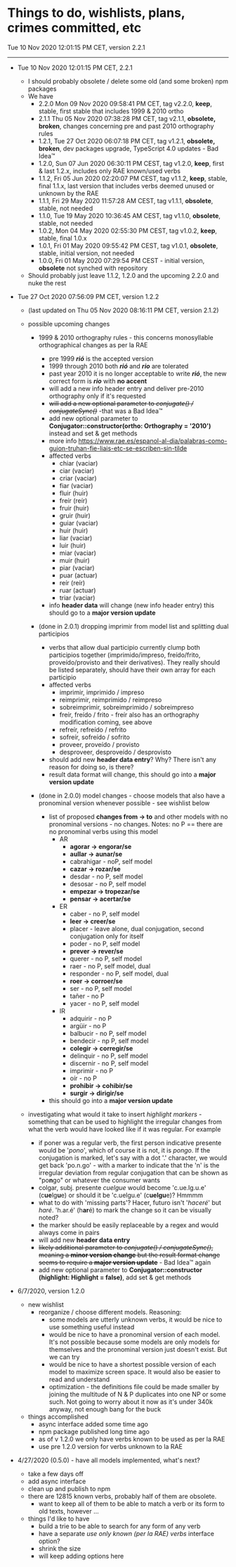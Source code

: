 # Things to do, wishlists, plans, crimes committed, etc

Tue 10 Nov 2020 12:01:15 PM CET, version 2.2.1
____

- Tue 10 Nov 2020 12:01:15 PM CET, 2.2.1
  - I should probably obsolete / delete some old (and some broken) npm packages
  - We have
    - 2.2.0  Mon 09 Nov 2020 09:58:41 PM CET,  tag v2.2.0, **keep**, stable, first stable that includes 1999 & 2010 ortho
    - 2.1.1  Thu 05 Nov 2020 07:38:28 PM CET,  tag v2.1.1, **obsolete, broken**, changes concerning pre and past 2010 orthography rules
    - 1.2.1, Tue 27 Oct 2020 06:07:18 PM CET,  tag v1.2.1, **obsolete, broken**, dev packages upgrade, TypeScript 4.0 updates - Bad Idea&trade;
    - 1.2.0, Sun 07 Jun 2020 06:30:11 PM CEST, tag v1.2.0, **keep**, first &amp; last 1.2.x, includes only RAE known/used verbs
    - 1.1.2, Fri 05 Jun 2020 02:20:07 PM CEST, tag v1.1.2, **keep**, stable, final 1.1.x, last version that includes verbs deemed unused or unknown by the RAE
    - 1.1.1, Fri 29 May 2020 11:57:28 AM CEST, tag v1.1.1, **obsolete**, stable, not needed
    - 1.1.0, Tue 19 May 2020 10:36:45 AM CEST, tag v1.1.0, **obsolete**, stable, not needed
    - 1.0.2, Mon 04 May 2020 02:55:30 PM CEST, tag v1.0.2, **keep**, stable, final 1.0.x
    - 1.0.1, Fri 01 May 2020 09:55:42 PM CEST, tag v1.0.1, **obsolete**, stable, initial version, not needed
    - 1.0.0, Fri 01 May 2020 07:29:54 PM CEST   - initial version, **obsolete** not synched with repository
  - Should probably just leave 1.1.2, 1.2.0 and the upcoming 2.2.0 and nuke the rest

- Tue 27 Oct 2020 07:56:09 PM CET, version 1.2.2
  - (last updated on Thu 05 Nov 2020 08:16:11 PM CET, version 2.1.2)
  - possible upcoming changes
    - 1999 &amp; 2010 orthography rules - this concerns monosyllable orthographical changes as per la RAE
      - pre 1999 ***rió*** is the accepted version
      - 1999 through 2010 both ***rió*** and ***rio*** are tolerated
      - past year 2010 it is no longer acceptable to write ***rió***, the new correct form is ***rio*** with **no accent**
      - will add a new info header entry and deliver pre-2010 orthography only if it's requested
      - ~~will add a new optional parameter to *conjugate() / conjugateSync()*~~ -that was a Bad Idea&trade;
      - add new optional parameter to **Conjugator::constructor(ortho: Orthography = '2010')** instead and set &amp; get methods
      - more info <https://www.rae.es/espanol-al-dia/palabras-como-guion-truhan-fie-liais-etc-se-escriben-sin-tilde>
      - affected verbs
        - chiar (vaciar)
        - ciar (vaciar)
        - criar (vaciar)
        - fiar (vaciar)
        - fluir (huir)
        - freír (reír)
        - fruir (huir)
        - gruir (huir)
        - guiar (vaciar)
        - huir (huir)
        - liar (vaciar)
        - luir (huir)
        - miar (vaciar)
        - muir (huir)
        - piar (vaciar)
        - puar (actuar)
        - reír (reír)
        - ruar (actuar)
        - triar (vaciar)
      - info **header data** will change (new info header entry) this should go to a **major version update**

    - (done in 2.0.1) dropping imprimir from model list and splitting dual participios
      - verbs that allow dual participio currently clump both participios together (imprimido/impreso, freído/frito, proveído/provisto and their derivatives).  They really should be listed separately, should have their own array for each participio
      - affected verbs
        - imprimir, imprimido / impreso
        - reimprimir, reimprimido / reimpreso
        - sobreimprimir, sobreimprimido / sobreimpreso
        - freír, freído / frito  - freír also has an orthography modification coming, see above
        - refreír, refreído / refrito
        - sofreír, sofreído / sofrito
        - proveer, proveído / provisto
        - desproveer, desproveído / desprovisto
      - should add new **header data entry**?  Why? There isn't any reason for doing so, is there?
      - result data format will change, this should go into a **major version update**

    - (done in 2.0.0) model changes - choose models that also have a pronominal version whenever possible - see wishlist below
      - list of proposed **changes from -> to** and other models with no pronominal versions - no changes. Notes: no P == there are no pronominal verbs using this model
        - AR
          - **agorar -> engorar/se**
          - **aullar -> aunar/se**
          - cabrahigar - noP, self model
          - **cazar -> rozar/se**
          - desdar - no P, self model
          - desosar - no P, self model
          - **empezar -> tropezar/se**
          - **pensar -> acertar/se**
        - ER
          - caber - no P, self model
          - **leer -> creer/se**
          - placer - leave alone, dual conjugation, second conjugation only for itself
          - poder - no P, self model
          - **prever -> rever/se**
          - querer - no P, self model
          - raer - no P, self model, dual
          - responder - no P, self model, dual
          - **roer -> corroer/se**
          - ser - no P, self model
          - tañer - no P
          - yacer - no P, self model
        - IR
          - adquirir - no P
          - argüir - no P
          - balbucir - no P, self model
          - bendecir - np P, self model
          - **colegir -> corregir/se**
          - delinquir - no P, self model
          - discernir - no P, self model
          - imprimir - no P
          - oír - no P
          - **prohibir -> cohibir/se**
          - **surgir -> dirigir/se**
      - this should go into a **major version update**

  - investigating what would it take to insert *highlight markers* - something that can be used to highlight the irregular changes from what the verb would have looked like if it was regular. For example
    - if poner was a regular verb, the first person indicative presente would be '*pono*', which of course it is not, it is *pongo*.  If the conjugation is marked, let's say with a dot '.' character, we would get back 'po.n.go' - with a marker to indicate that the 'n' is the irregular deviation from regular conjugation that can be shown as "po**n**go" or whatever the consumer wants
    - colgar, subj. presente *cuelgue* would become 'c.ue.lg.u.e' (c**ue**lg**u**e) or should it be 'c.uelgu.e' (c**uelgu**e)?  Hmmmm
    - what to do with 'missing parts'?  Hacer, futuro isn't '*haceré*' but *haré*.  'h.ar.é' (h**ar**é) to mark the change so it can be visually noted?
    - the marker should be easily replaceable by a regex and would always come in pairs
    - will add new **header data entry**
    - ~~likely additional parameter to *conjugate() / conjugateSync()*, meaning a **minor version change** but the result format change seems to require a **major version update**~~ - Bad Idea&trade; again
    - add new optional parameter to **Conjugator::constructor (highlight: Highlight = false)**, add set &amp; get methods

- 6/7/2020, version 1.2.0
  - new wishlist
    - reorganize / choose different models.  Reasoning:
      - some models are utterly unknown verbs, it would be nice to use something useful instead
      - would be nice to have a pronominal version of each model.  It's not possible because some models are only models for themselves and the pronominal version just doesn't exist.  But we can try
      - would be nice to have a shortest possible version of each model to maximize screen space.  It would also be easier to read and understand
      - optimization - the definitions file could be made smaller by joining the multitude of N & P duplicates into one NP or some such.  Not going to worry about it now as it's under 340k anyway, not enough bang for the buck
  - things accomplished
    - async interface added some time ago
    - npm package published long time ago
    - as of v 1.2.0 we only have verbs known to be used as per la RAE
    - use pre 1.2.0 version for verbs unknown to la RAE

- 4/27/2020 (0.5.0) - have all models implemented, what's next?
  - take a few days off
  - add async interface
  - clean up and publish to npm
  - there are 12815 known verbs, probably half of them are obsolete.  
    - want to keep all of them to be able to match a verb or its form to old texts, however ...
  - things I'd like to have
    - build a trie to be able to search for any form of any verb
    - have a separate *use only known (per la RAE) verbs* interface option?
    - shrink the size
    - will keep adding options here
